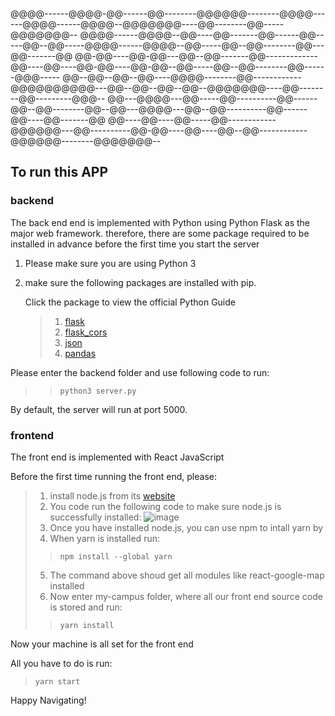 @@@@------@@@@-@@------@@--------@@@@@@--------@@@@------@@@@------@@@@--@@@@@@@----@@--------@@-----@@@@@@@--
@@@@------@@@@--@@----@@-------@@------@@-----@@--@@-----@@@@------@@@@--@@-----@@--@@--------@@---@@-------@@
@@-@@----@@-@@---@@--@@-------@@-------------@@----@@----@@-@@----@@-@@--@@-----@@--@@--------@@------@@@-----
@@--@@--@@--@@----@@@@--------@@------------@@@@@@@@@@---@@--@@--@@--@@--@@@@@@@----@@--------@@---------@@@-- 
@@---@@@@---@@-----@@----------@@------@@--@@--------@@--@@---@@@@---@@--@@----------@@------@@----@@-------@@ 
@@----@@----@@-----@@------------@@@@@@---@@----------@@-@@----@@----@@--@@------------@@@@@@--------@@@@@@@--

## To run this APP
### backend
The back end end is implemented with Python using Python Flask as the major web framework.
therefore, there are some package required to be installed in advance before the first time you start the server

1. Please make sure you are using Python 3
  
2. make sure the following packages are installed with pip.
   
   Click the package to view the official Python Guide
   
   > 1) [flask](https://pypi.org/project/Flask/)
   > 2) [flask_cors](https://pypi.org/project/Flask-Cors/)
   > 3) [json](https://pypi.org/project/jsons/)
   > 4) [pandas](https://pandas.pydata.org/docs/getting_started/install.html)

Please enter the backend folder and use following code to run:

>>     python3 server.py

By default, the server will run at port 5000.
### frontend
The front end is implemented with React JavaScript

Before the first time running the front end, please:

>   1) install node.js from its [website](https://nodejs.org/en/)
>   2) You code run the following code to make sure node.js is successfully installed:
>      ![image](https://github.com/user-attachments/assets/72b2e3eb-3caa-4ded-afb5-e1310f502a67)
>   3) Once you have installed node.js, you can use npm to intall yarn by
>   4) When yarn is installed run:
>>     npm install --global yarn
>   5) The command above shoud get all modules like react-google-map installed
>   6) Now enter my-campus folder, where all our front end source code is stored and run:
>>     yarn install

Now your machine is all set for the front end

All you have to do is run:

>     yarn start

Happy Navigating!
